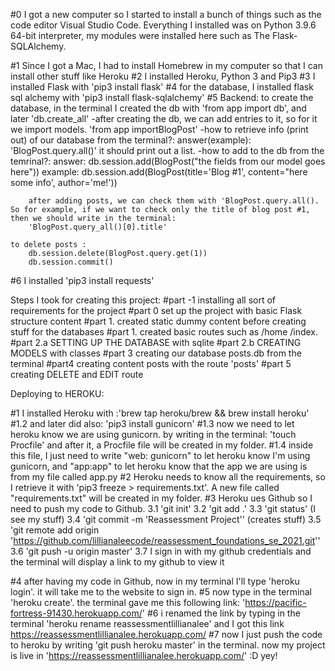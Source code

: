 #0 I got a new computer so I started to install a bunch of things such as the code editor Visual Studio Code.
Everything I installed was on Python 3.9.6 64-bit interpreter, my modules were installed here such as The Flask-SQLAlchemy.

#1 Since I got a Mac, I had to install Homebrew in my computer so that I can install other stuff like Heroku
#2 I installed Heroku, Python 3 and Pip3
#3 I installed Flask with 'pip3 install flask'
#4 for the database, I installed flask sql alchemy with 'pip3 install flask-sqlalchemy'
#5 Backend: to create the database, in the terminal I created the db with 'from app import db', and later 'db.create_all'
    -after creating the db, we can add entries to it, so for it we import models. 
        'from app importBlogPost'
    -how to retrieve info (print out) of our database from the terminal?: 
        answer(example): 'BlogPost.query.all()' it should print out a list.
    -how to add to the db from the temrinal?:
        answer: db.session.add(BlogPost("the fields from our model goes here"))
        example: db.session.add(BlogPost(title='Blog #1', content="here some info', author='me!'))
        
        after adding posts, we can check them with 'BlogPost.query.all(). So for example, if we want to check only the title of blog post #1, then we should write in the terminal:
        'BlogPost.query_all()[0].title'

    to delete posts : 
        db.session.delete(BlogPost.query.get(1))
        db.session.commit()
#6 I installed 'pip3 install requests'

Steps I took for creating this project:
#part -1 installing all sort of requirements for the project
#part 0 set up the project with basic Flask structure content 
#part 1. created static dummy content before creating stuff for the databases
#part 1. created basic routes such as /home /index.
#part 2.a SETTING UP THE DATABASE with sqlite
#part 2.b CREATING MODELS with classes
#part 3 creating our database posts.db from the terminal
#part4 creating content posts with the route 'posts'
#part 5 creating DELETE and EDIT route



Deploying to HEROKU:

#1 I installed Heroku with :'brew tap heroku/brew && brew install heroku'
#1.2 and later did also: 'pip3 install gunicorn'
#1.3 now we need to let heroku know we are using gunicorn. by writing in the terminal: 'touch Procfile'
and after it, a Procfile file will be created in my folder. 
#1.4 inside this file, I just need to write "web: gunicorn" to let heroku know I'm using gunicorn, and "app:app" to let heroku know that the app we are using is from my file called app.py
#2 Heroku needs to know all the requirements, so I retrieve it with 'pip3 freeze > requirements.txt'.
A new file called "requirements.txt" will be created in my folder.
#3 Heroku ues Github so I need to push my code to Github.
3.1 'git init'
3.2 'git add .'
3.3 'git status' (I see my stuff)
3.4 'git commit -m 'Reassessment Project'' (creates stuff)
3.5 'git remote add origin 'https://github.com/lillianaleecode/reassessment_foundations_se_2021.git''
3.6 'git push -u origin master'
3.7 I sign in with my github credentials and the terminal will display a link to my github to view it

#4 after having my code in Github, now in my terminal I'll type 'heroku login'. it will take me to the website to sign in.
#5 now type in the terminal 'heroku create'. the terminal gave me this following link: 'https://pacific-fortress-91430.herokuapp.com/'
#6 i renamed the link by typing in the terminal 'heroku rename reassessmentlillianalee' and I got this link https://reassessmentlillianalee.herokuapp.com/ 
#7 now I just push the code to heroku by writing 'git push heroku master' in the terminal.
now my project is live in 'https://reassessmentlillianalee.herokuapp.com/' :D yey!
